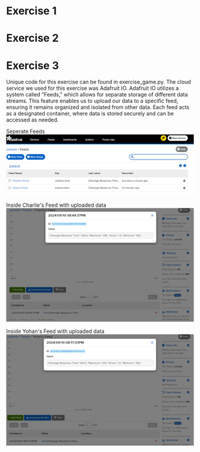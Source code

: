 # Exercise 1

# Exercise 2

# Exercise 3
Unique code for this exercise can be found in exercise_game.py. The cloud service we used for this exercise was Adafruit IO. Adafruit IO utilizes a system called "Feeds," which allows for separate storage of different data streams. This feature enables us to upload our data to a specific feed, ensuring it remains organized and isolated from other data. Each feed acts as a designated container, where data is stored securely and can be accessed as needed.

Seperate Feeds 
![Alt Text](images/Feeds.png)

Inside Charlie's Feed with uploaded data
![Alt Text](images/CharlieFeed.png)

Inside Yohan's Feed with uploaded data
![Alt Text](images/YohanFeed.png)